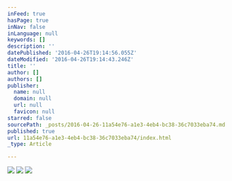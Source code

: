 ```yaml
---
inFeed: true
hasPage: true
inNav: false
inLanguage: null
keywords: []
description: ''
datePublished: '2016-04-26T19:14:56.055Z'
dateModified: '2016-04-26T19:14:43.246Z'
title: ''
author: []
authors: []
publisher:
  name: null
  domain: null
  url: null
  favicon: null
starred: false
sourcePath: _posts/2016-04-26-11a54e76-a1e3-4eb4-bc38-36c7033eba74.md
published: true
url: 11a54e76-a1e3-4eb4-bc38-36c7033eba74/index.html
_type: Article

---
```

![](https://the-grid-user-content.s3-us-west-2.amazonaws.com/8adeea27-7c72-4a87-9519-0c3912f9a14b.jpg)
![](https://the-grid-user-content.s3-us-west-2.amazonaws.com/cb0292b5-7873-4957-b360-28b667d4eab2.jpg)
![](https://the-grid-user-content.s3-us-west-2.amazonaws.com/11dec0bc-6944-4608-bcbe-bbb68222284c.jpg)